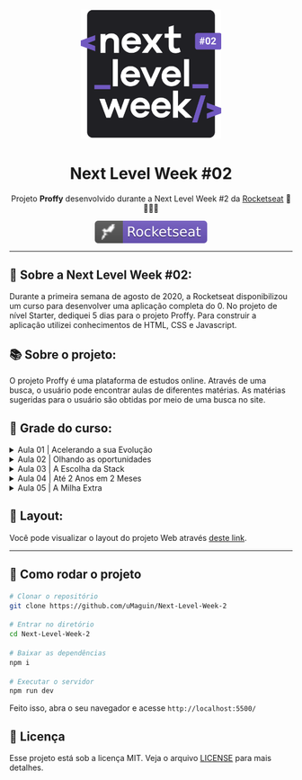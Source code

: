 <h1 align="center">
    <img alt="NextLevelWeek" title="#NextLevelWeek" src="./.github/logo-git.svg" width="250px" />
</h1>
<h1 align="center">Next Level Week #02</h1>
<p align="center">Projeto <strong>Proffy</strong> desenvolvido durante a Next Level Week #2 da <a href="https://rocketseat.com.br">Rocketseat</a> 🚀👩🏽‍🚀</p>
<p align="center">
<a href="https://rocketseat.com.br">
    <img alt="badge rocketseat" align="center" src=".github/rocket.svg">
  </a>

---

## 🚀 Sobre a Next Level Week #02: 

Durante a primeira semana de agosto de 2020, a Rocketseat disponibilizou um curso para desenvolver uma aplicação completa do 0. No projeto de nível Starter, dediquei 5 dias para o projeto Proffy. Para construir a aplicação utilizei conhecimentos de HTML, CSS e Javascript. 


## 📚 Sobre o projeto:

O projeto Proffy é uma plataforma de estudos online. Através de uma busca, o usuário pode encontrar aulas de diferentes matérias. As matérias sugeridas para o usuário são obtidas por meio de uma busca no site.


## 📇 Grade do curso:

<details>
  <summary>Aula 01 | Acelerando a sua Evolução </summary>

- Nessa primeira aula do NLW #2, você vai conhecer o método que vai acelerar a sua evolução em direção aos seus maiores objetivos como programador. Entraremos em detalhes, conhecendo cada pilar desse método e como você pode utiliza-lo para ir direto ao ponto, na direção certa.

</details>

<details>
  <summary>Aula 02 | Olhando as oportunidades </summary>

- No segundo dia do NLW #2, você vai descobrir como acessar as melhores
  oportunidades no mercado, que na maioria das vezes não são divulgadas.

</details>

<details>
  <summary>Aula 03 | A Escolha da Stack </summary>

- Qual a melhor tecnologia? É sobre isso que vamos falar no terceiro dia do NLW #2. Vamos apresentar os critérios de avaliação para decidir quais tecnologias fazem sentido para você, dado o seu momento atual, o seu contexto e os seus objetivos. Além disso, você entender por qual razão utilizamos a nossa stack e como ela pode multiplicar as oportunidades de uma forma enxuta sem perder o foco.

</details>

<details>
  <summary>Aula 04 | Até 2 Anos em 2 Meses </summary>

- O que você acha de evoluir em 2 meses o que muitos devs levam 2 anos? No quarto dia do NLW #2, vamos entender o problema que desacelera a evolução de muitos devs e as principais dificuldades que atrapalham a evolução. Você vai ver como evitar esses problemas e acelerar na direção certa.

</details>

<details>
  <summary>Aula 05 | A Milha Extra </summary>

- Na quinta e última aula do NLW #2, vamos mostrar como você pode ir além e se destacar, andando aquela milha extra. Vamos dar alguns sugestões práticas de como você pode fazer isso e aumentar incrivelmente os seus resultados.

</details>

</p>


## 🔖 Layout:

Você pode visualizar o layout do projeto Web através [deste link](https://www.figma.com/file/GHGS126t7WYjnPZdRKChJF/Proffy-Web).

---

<!-- <img src="./icones/gif.gif" align="center"></img> -->

<!-- --- -->

## 🧭 Como rodar o projeto

```bash
# Clonar o repositório
git clone https://github.com/uMaguin/Next-Level-Week-2

# Entrar no diretório
cd Next-Level-Week-2

# Baixar as dependências
npm i

# Executar o servidor
npm run dev
```

Feito isso, abra o seu navegador e acesse `http://localhost:5500/`


## :memo: Licença

Esse projeto está sob a licença MIT. Veja o arquivo [LICENSE](LICENSE.md) para mais detalhes.